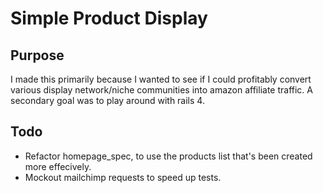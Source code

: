 Simple Product Display
======================

Purpose
-------
I made this primarily because I wanted to see if I could profitably convert
various display network/niche communities into amazon affiliate traffic. A
secondary goal was to play around with rails 4.


Todo
----

* Refactor homepage_spec, to use the products list that's been created more
  effecively. 
* Mockout mailchimp requests to speed up tests.

